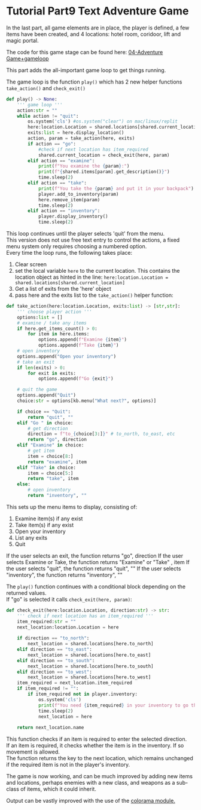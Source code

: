 <h1>Tutorial Part9 Text Adventure Game </h1>

In the last part, all game elements are in place, the player is defined, a few items have been created, and 4 locations: hotel room, coridoor, lift and magic portal.

The code for this game stage can be found here: [04-Adventure Game+gameloop](/Python/OOP/04-Adventure%20Game%2Bgameloop)

This part adds the all-important game loop to get things running.

The game loop is the function `play()` which has 2 new helper functions `take_action()` and `check_exit()`

```python
def play() -> None:
	''' game loop '''
	action:str = ""
	while action != "quit":
		os.system('cls') #os.system("clear") on mac/linux/replit
		here:location.Location = shared.locations[shared.current_location]
		exits:list = here.display_location()
		action, param = take_action(here, exits)
		if action == "go":
			#check if next location has item_required
			shared.current_location = check_exit(here, param)		
		elif action == "examine":
			print(f"You examine the {param}:")
			print(f"{shared.items[param].get_description()}")
			time.sleep(2)
		elif action == "take":
			print(f"You take the {param} and put it in your backpack")
			player.add_to_inventory(param)
			here.remove_item(param)
			time.sleep(2)
		elif action == "inventory":
			player.display_inventory()
			time.sleep(2)
```
This loop continues until the player selects 'quit' from the menu.<br>
This version does not use free text entry to control the actions, a fixed menu system only requires choosing a numbered option.<br>
Every time the loop runs, the following takes place:
1. Clear screen
2. set the local variable `here` to the current location. This contains the location object as hinted in the line: `here:location.Location = shared.locations[shared.current_location]`
3. Get a list of exits from the 'here' object
4. pass here and the exits list to the `take_action()` helper function:

```python
def take_action(here:location.Location, exits:list) -> [str,str]:
	''' choose player action '''
	options:list = []
	# examine / take any items
	if here.get_items_count() > 0:
		for item in here.items:
			options.append(f"Examine {item}")
			options.append(f"Take {item}")
	# open inventory
	options.append("Open your inventory")
	# take an exit
	if len(exits) > 0:
		for exit in exits:
			options.append(f"Go {exit}")

	# quit the game	
	options.append("Quit")
	choice:str = options[kb.menu("What next?", options)]

	if choice == "Quit":
		return "quit", ""
	elif "Go " in choice:
		# get direction 
		direction = f"to_{choice[3:]}" # to_north, to_east, etc
		return "go", direction
	elif "Examine" in choice:
		# get item
		item = choice[8:]
		return "examine", item
	elif "Take" in choice:
		item = choice[5:]
		return "take", item
	else:
		# open inventory
		return "inventory", ""
```
This sets up the menu items to display, consisting of:
1. Examine item(s) if any exist
2. Take item(s) if any exist
3. Open your inventory
4. List any exits
5. Quit

If the user selects an exit, the function returns "go", direction
If the user selects Examine or Take, the function returns "Examine" or "Take" , item
If the user selects "quit", the function returns "quit", ""
If the user selects "inventory", the function returns "inventory", ""

The `play()` function continues with a conditional block depending on the returned values.<br>
If "go" is selected it calls `check_exit(here, param)`:
```python
def check_exit(here:location.Location, direction:str) -> str:
	''' check if next location has an item_required '''
	item_required:str = ""
	next_location:location.Location = here
	
	if direction == "to_north":
		next_location = shared.locations[here.to_north]
	elif direction == "to_east":
		next_location = shared.locations[here.to_east]
	elif direction == "to_south":
		next_location = shared.locations[here.to_south]
	elif direction == "to_west":
		next_location = shared.locations[here.to_west]
	item_required = next_location.item_required	
	if item_required != "":
		if item_required not in player.inventory:
			os.system('cls')
			print(f"You need {item_required} in your inventory to go that way")
			time.sleep(2)
			next_location = here
	
	return next_location.name
```

This function checks if an item is required to enter the selected direction.<br>
If an item is required, it checks whether the item is in the inventory. If so movement is allowed.<br>
The function returns the key to the next location, which remains unchanged if the required item is not in the player's inventory.

The game is now working, and can be much improved by adding new items and locations, perhaps enemies with a new class, and weapons as a sub-class of items, which it could inherit.

Output can be vastly improved with the use of the [colorama module.](https://github.com/Inksaver/Python_ColorConsole)
